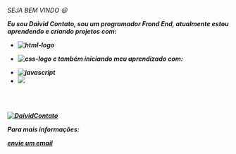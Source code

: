 <i>SEJA BEM VINDO :smiley:



<strong>Eu sou Daivid Contato, sou um programador Frond End, atualmente estou aprendendo e criando projetos com:

- <img src="https://img.shields.io/badge/HTML-239120?style=for-the-badge&logo=html5&logoColor=black" alt="html-logo"/>

- <img src="https://img.shields.io/badge/CSS-239120?&style=for-the-badge&logo=css3&logoColor=black" alt="css-logo" /> <b> e também iniciando meu aprendizado com:


- <img src="https://img.shields.io/badge/JavaScript-323330?style=for-the-badge&logo=javascript&logoColor=F7DF1E" alt="javascript" />   



- <img src="https://img.shields.io/badge/React-20232A?style=for-the-badge&logo=react&logoColor=61DAFB"> 
<br>
<br>

[![DaividContato](https://github-readme-stats.vercel.app/api/top-langs/?username=DaividContato)](https://github.com/anuraghazra/github-readme-stats)

Para mais informações:

<a href="mailto:corroque@gmail.com"> envie um email </a>
